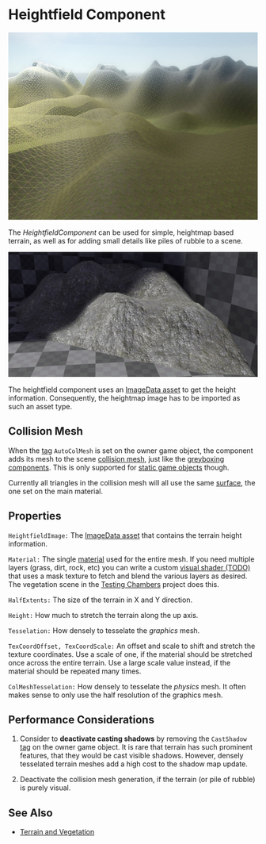 # Heightfield Component

![Heightfield](media/heightfield.jpg)

The *HeightfieldComponent* can be used for simple, heightmap based terrain, as well as for adding small details like piles of rubble to a scene.

![Rubble](media/heightfield-rubble.jpg)

The heightfield component uses an [ImageData asset](../Miscellaneous/imagedata-asset.md) to get the height information. Consequently, the heightmap image has to be imported as such an asset type.

## Collision Mesh

When the [tag](../projects/tags.md) `AutoColMesh` is set on the owner game object, the component adds its mesh to the scene [collision mesh](../physics/jolt/collision-shapes/jolt-collision-meshes.md), just like the [greyboxing components](../scenes/greyboxing.md). This is only supported for [static game objects](../runtime/world/game-objects.md#static-vs-dynamic-objects) though.

Currently all triangles in the collision mesh will all use the same [surface](../materials/surfaces.md), the one set on the main material.

## Properties

`HeightfieldImage:` The [ImageData asset](../Miscellaneous/imagedata-asset.md) that contains the terrain height information.

`Material:` The single [material](../materials/materials-overview.md) used for the entire mesh. If you need multiple layers (grass, dirt, rock, etc) you can write a custom [visual shader (TODO)](../materials/visual-shaders.md) that uses a mask texture to fetch and blend the various layers as desired. The vegetation scene in the [Testing Chambers](../../samples/testing-chambers.md) project does this.

`HalfExtents:` The size of the terrain in X and Y direction.

`Height:` How much to stretch the terrain along the up axis.

`Tesselation:` How densely to tesselate the *graphics* mesh.

`TexCoordOffset, TexCoordScale:` An offset and scale to shift and stretch the texture coordinates. Use a scale of one, if the material should be stretched once across the entire terrain. Use a large scale value instead, if the material should be repeated many times.

`ColMeshTesselation:` How densely to tesselate the *physics* mesh. It often makes sense to only use the half resolution of the graphics mesh.

## Performance Considerations

1. Consider to **deactivate casting shadows** by removing the `CastShadow` [tag](../projects/tags.md) on the owner game object. It is rare that terrain has such prominent features, that they would be cast visible shadows. However, densely tesselated terrain meshes add a high cost to the shadow map update.

1. Deactivate the collision mesh generation, if the terrain (or pile of rubble) is purely visual.

## See Also


* [Terrain and Vegetation](terrain-overview.md)
